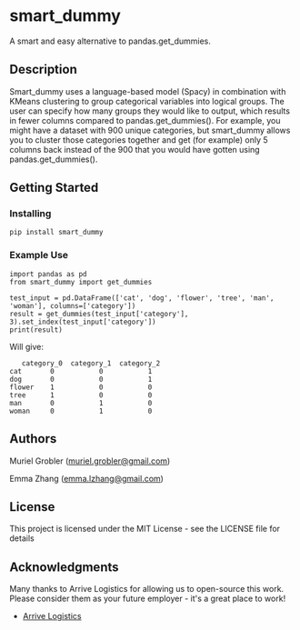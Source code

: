 # smart_dummy

A smart and easy alternative to pandas.get_dummies.

## Description

Smart_dummy uses a language-based model (Spacy) in combination with KMeans
clustering to group categorical variables into logical groups. The user can
specify how many groups they would like to output, which results in fewer
columns compared to pandas.get_dummies().
For example, you might have a dataset with 900 unique categories, but smart_dummy
allows you to cluster those categories together and get (for example) only
5 columns back instead of the 900 that you would have gotten using
pandas.get_dummies().

## Getting Started

### Installing

```
pip install smart_dummy
```

### Example Use
```
import pandas as pd
from smart_dummy import get_dummies

test_input = pd.DataFrame(['cat', 'dog', 'flower', 'tree', 'man', 'woman'], columns=['category'])
result = get_dummies(test_input['category'], 3).set_index(test_input['category'])
print(result)
```

Will give:
```
   category_0  category_1  category_2
cat       0           0           1
dog       0           0           1
flower    1           0           0
tree      1           0           0
man       0           1           0
woman     0           1           0
```


## Authors

Muriel Grobler (muriel.grobler@gmail.com)


Emma Zhang  (emma.lzhang@gmail.com)


## License

This project is licensed under the MIT License - see the LICENSE file for details

## Acknowledgments

Many thanks to Arrive Logistics for allowing us to open-source this work. Please
consider them as your future employer - it's a great place to work!
* [Arrive Logistics](https://www.arrivelogistics.com)

